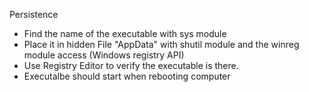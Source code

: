 Persistence

- Find the name of the executable with sys module
- Place it in hidden File "AppData" with shutil module and the winreg module access (Windows registry API)
- Use Registry Editor to verify the executable is there.
- Executalbe should start when rebooting computer